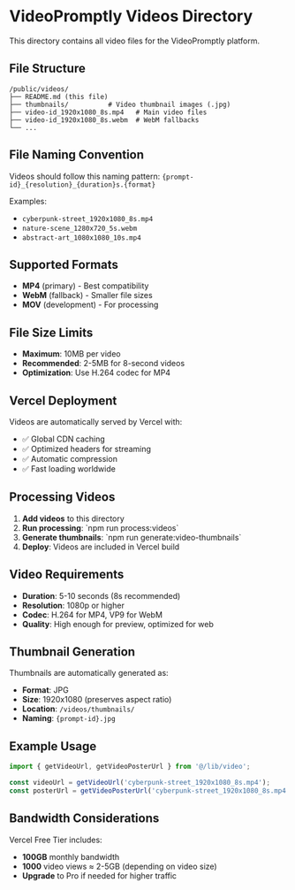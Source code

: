 # VideoPromptly Videos Directory

This directory contains all video files for the VideoPromptly platform.

## File Structure

```
/public/videos/
├── README.md (this file)
├── thumbnails/          # Video thumbnail images (.jpg)
├── video-id_1920x1080_8s.mp4   # Main video files
├── video-id_1920x1080_8s.webm  # WebM fallbacks
└── ...
```

## File Naming Convention

Videos should follow this naming pattern:
`{prompt-id}_{resolution}_{duration}s.{format}`

Examples:
- `cyberpunk-street_1920x1080_8s.mp4`
- `nature-scene_1280x720_5s.webm`
- `abstract-art_1080x1080_10s.mp4`

## Supported Formats

- **MP4** (primary) - Best compatibility
- **WebM** (fallback) - Smaller file sizes
- **MOV** (development) - For processing

## File Size Limits

- **Maximum**: 10MB per video
- **Recommended**: 2-5MB for 8-second videos
- **Optimization**: Use H.264 codec for MP4

## Vercel Deployment

Videos are automatically served by Vercel with:
- ✅ Global CDN caching
- ✅ Optimized headers for streaming
- ✅ Automatic compression
- ✅ Fast loading worldwide

## Processing Videos

1. **Add videos** to this directory
2. **Run processing**: \`npm run process:videos\`
3. **Generate thumbnails**: \`npm run generate:video-thumbnails\`
4. **Deploy**: Videos are included in Vercel build

## Video Requirements

- **Duration**: 5-10 seconds (8s recommended)
- **Resolution**: 1080p or higher
- **Codec**: H.264 for MP4, VP9 for WebM
- **Quality**: High enough for preview, optimized for web

## Thumbnail Generation

Thumbnails are automatically generated as:
- **Format**: JPG
- **Size**: 1920x1080 (preserves aspect ratio)
- **Location**: `/videos/thumbnails/`
- **Naming**: `{prompt-id}.jpg`

## Example Usage

```typescript
import { getVideoUrl, getVideoPosterUrl } from '@/lib/video';

const videoUrl = getVideoUrl('cyberpunk-street_1920x1080_8s.mp4');
const posterUrl = getVideoPosterUrl('cyberpunk-street_1920x1080_8s.mp4');
```

## Bandwidth Considerations

Vercel Free Tier includes:
- **100GB** monthly bandwidth
- **1000** video views ≈ 2-5GB (depending on video size)
- **Upgrade** to Pro if needed for higher traffic